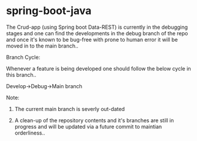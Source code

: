 # spring-boot-java


The Crud-app (using Spring boot Data-REST) is currently in the debugging stages and one can find the developments in the debug branch of the repo and once it's known to be bug-free with prone to human error it will be moved in to the main branch..

Branch Cycle: 

Whenever a feature is being developed one should follow the below cycle in this branch..

Develop->Debug->Main branch

Note: 

1) The current main branch is severly out-dated

2) A clean-up of the repository contents and it's branches are still in progress and will be updated via a future commit to maintian orderliness..
